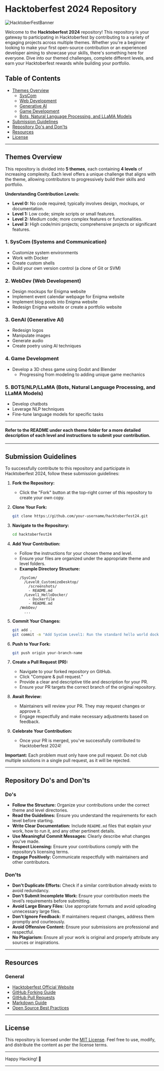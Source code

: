 # Hacktoberfest 2024 Repository

![HacktoberFestBanner](assets/hacktober_banner.png)

Welcome to the **Hacktoberfest 2024** repository! This repository is your gateway to participating in Hacktoberfest by contributing to a variety of engaging projects across multiple themes. Whether you're a beginner looking to make your first open-source contribution or an experienced developer aiming to showcase your skills, there's something here for everyone. Dive into our themed challenges, complete different levels, and earn your Hacktoberfest rewards while building your portfolio.

## Table of Contents

- [Themes Overview](#themes-overview)
  - [SysCom]()
  - [Web Development]()
  - [Generative AI]()
  - [Game Development]()
  - [Bots, Natural Language Processing, and LLaMA Models]()
- [Submission Guidelines](#submission-guidelines)
- [Repository Do's and Don'ts](#repository-dos-and-donts)
- [Resources](#resources)
- [License](#license)

---

## Themes Overview

This repository is divided into **5 themes**, each containing **4 levels** of increasing complexity. Each level offers a unique challenge that aligns with the theme, allowing contributors to progressively build their skills and portfolio.

**Understanding Contribution Levels:**
- **Level 0:** No code required; typically involves design, mockups, or documentation.
- **Level 1:** Low code; simple scripts or small features.
- **Level 2:** Medium code; more complex features or functionalities.
- **Level 3:** High code/mini projects; comprehensive projects or significant features.

### 1. SysCom (Systems and Communication)
- Customize system environments
- Work with Docker
- Create custom shells
- Build your own version control (a clone of Git or SVM)

### 2. WebDev (Web Development)
- Design mockups for Enigma website
- Implement event calendar webpage for Enigma website
- Implement blog posts into Enigma website
- Redesign Enigma website or create a portfolio website

### 3. GenAI (Generative AI)
- Redesign logos
- Manipulate images
- Generate audio
- Create poetry using AI techniques

### 4. Game Development
- Develop a 3D chess game using Godot and Blender
  - Progressing from modeling to adding unique game mechanics

### 5. BOTS/NLP/LLaMA (Bots, Natural Language Processing, and LLaMA Models)
- Develop chatbots
- Leverage NLP techniques
- Fine-tune language models for specific tasks

---

#### Refer to the README under each theme folder for a more detailed description of each level and instructions to submit your contribution.

---

## Submission Guidelines

To successfully contribute to this repository and participate in Hacktoberfest 2024, follow these submission guidelines:

1. **Fork the Repository:**
   - Click the "Fork" button at the top-right corner of this repository to create your own copy.

2. **Clone Your Fork:**
   ```bash
   git clone https://github.com/your-username/hacktoberfest24.git
   ```

3. **Navigate to the Repository:**
   ```bash
   cd hacktoberfest24
   ```

4. **Add Your Contribution:**
   - Follow the instructions for your chosen theme and level.
   - Ensure your files are organized under the appropriate theme and level folders.
   - **Example Directory Structure:**
     ```
     /SysCom/
       /Level0_CustomizeDesktop/
         /screenshots/
         - README.md
       /Level1_HelloDocker/
         - Dockerfile
         - README.md
     /WebDev/
       ...
     ```

5. **Commit Your Changes:**
   ```bash
   git add .
   git commit -m "Add SysCom Level1: Run the standard hello world docker"
   ```

6. **Push to Your Fork:**
   ```bash
   git push origin your-branch-name
   ```

7. **Create a Pull Request (PR):**
   - Navigate to your forked repository on GitHub.
   - Click "Compare & pull request."
   - Provide a clear and descriptive title and description for your PR.
   - Ensure your PR targets the correct branch of the original repository.

8. **Await Review:**
   - Maintainers will review your PR. They may request changes or approve it.
   - Engage respectfully and make necessary adjustments based on feedback.

9. **Celebrate Your Contribution:**
    - Once your PR is merged, you've successfully contributed to Hacktoberfest 2024!

**Important:** Each problem must only have one pull request. Do not club multiple solutions in a single pull request, as it will be rejected.

---

## Repository Do's and Don'ts

### Do's

- **Follow the Structure:** Organize your contributions under the correct theme and level directories.
- **Read the Guidelines:** Ensure you understand the requirements for each level before starting.
- **Write Clear Documentation:** Include `README.md` files that explain your work, how to run it, and any other pertinent details.
- **Use Meaningful Commit Messages:** Clearly describe what changes you've made.
- **Respect Licensing:** Ensure your contributions comply with the repository’s licensing terms.
- **Engage Positively:** Communicate respectfully with maintainers and other contributors.

### Don'ts

- **Don't Duplicate Efforts:** Check if a similar contribution already exists to avoid redundancy.
- **Don't Submit Incomplete Work:** Ensure your contribution meets the level’s requirements before submitting.
- **Avoid Large Binary Files:** Use appropriate formats and avoid uploading unnecessary large files.
- **Don't Ignore Feedback:** If maintainers request changes, address them promptly and courteously.
- **Avoid Offensive Content:** Ensure your submissions are professional and respectful.
- **No Plagiarism:** Ensure all your work is original and properly attribute any sources or inspirations.

---

## Resources

### General

- [Hacktoberfest Official Website](https://hacktoberfest.com/)
- [GitHub Forking Guide](https://docs.github.com/en/get-started/quickstart/fork-a-repo)
- [GitHub Pull Requests](https://docs.github.com/en/pull-requests)
- [Markdown Guide](https://www.markdownguide.org/)
- [Open Source Best Practices](https://opensource.guide/best-practices/)

---

## License

This repository is licensed under the [MIT License](LICENSE). Feel free to use, modify, and distribute the content as per the license terms.

---

Happy Hacking! 🚀

---
